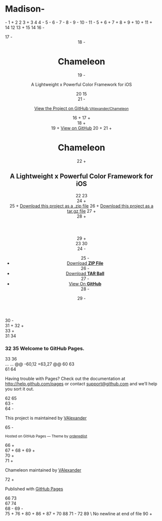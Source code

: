 Madison-
========
-<!doctype html>
1	+<!DOCTYPE html>
2	2	 <html>
3	+
3	4	   <head>
4		-    <meta charset="utf-8">
5		-    <meta http-equiv="X-UA-Compatible" content="chrome=1">
6		-    <title>Chameleon by VAlexander</title>
7		-
8		-    <link rel="stylesheet" href="stylesheets/styles.css">
9		-    <link rel="stylesheet" href="stylesheets/pygment_trac.css">
10		-    <meta name="viewport" content="width=device-width, initial-scale=1, user-scalable=no">
11		-    <!--[if lt IE 9]>
12		-    <script src="//html5shiv.googlecode.com/svn/trunk/html5.js"></script>
13		-    <![endif]-->
5	+    <meta charset='utf-8' />
6	+    <meta http-equiv="X-UA-Compatible" content="chrome=1" />
7	+    <meta name="description" content="Chameleon : A Lightweight x Powerful Color Framework for iOS" />
8	+
9	+    <link rel="stylesheet" type="text/css" media="screen" href="stylesheets/stylesheet.css">
10	+
11	+    <title>Chameleon</title>
14	12	   </head>
13	+
15	14	   <body>
16		-    <div class="wrapper">
17		-      <header>
18		-        <h1>Chameleon</h1>
19		-        <p>A Lightweight x Powerful Color Framework for iOS</p>
20	15	 
21		-        <p class="view"><a href="https://github.com/VAlexander/Chameleon">View the Project on GitHub <small>VAlexander/Chameleon</small></a></p>
16	+    <!-- HEADER -->
17	+    <div id="header_wrap" class="outer">
18	+        <header class="inner">
19	+          <a id="forkme_banner" href="https://github.com/VAlexander/Chameleon">View on GitHub</a>
20	+
21	+          <h1 id="project_title">Chameleon</h1>
22	+          <h2 id="project_tagline">A Lightweight x Powerful Color Framework for iOS</h2>
22	23	 
24	+            <section id="downloads">
25	+              <a class="zip_download_link" href="https://github.com/VAlexander/Chameleon/zipball/master">Download this project as a .zip file</a>
26	+              <a class="tar_download_link" href="https://github.com/VAlexander/Chameleon/tarball/master">Download this project as a tar.gz file</a>
27	+            </section>
28	+        </header>
29	+    </div>
23	30	 
24		-        <ul>
25		-          <li><a href="https://github.com/VAlexander/Chameleon/zipball/master">Download <strong>ZIP File</strong></a></li>
26		-          <li><a href="https://github.com/VAlexander/Chameleon/tarball/master">Download <strong>TAR Ball</strong></a></li>
27		-          <li><a href="https://github.com/VAlexander/Chameleon">View On <strong>GitHub</strong></a></li>
28		-        </ul>
29		-      </header>
30		-      <section>
31	+    <!-- MAIN CONTENT -->
32	+    <div id="main_content_wrap" class="outer">
33	+      <section id="main_content" class="inner">
31	34	         <h3>
32	35	 <a name="welcome-to-github-pages" class="anchor" href="#welcome-to-github-pages"><span class="octicon octicon-link"></span></a>Welcome to GitHub Pages.</h3>
33	36	 
...	...	@@ -60,12 +63,27 @@
60	63	 
61	64	 <p>Having trouble with Pages? Check out the documentation at <a href="http://help.github.com/pages">http://help.github.com/pages</a> or contact <a href="mailto:support@github.com">support@github.com</a> and we’ll help you sort it out.</p>
62	65	       </section>
63		-      <footer>
64		-        <p>This project is maintained by <a href="https://github.com/VAlexander">VAlexander</a></p>
65		-        <p><small>Hosted on GitHub Pages &mdash; Theme by <a href="https://github.com/orderedlist">orderedlist</a></small></p>
66	+    </div>
67	+
68	+    <!-- FOOTER  -->
69	+    <div id="footer_wrap" class="outer">
70	+      <footer class="inner">
71	+        <p class="copyright">Chameleon maintained by <a href="https://github.com/VAlexander">VAlexander</a></p>
72	+        <p>Published with <a href="http://pages.github.com">GitHub Pages</a></p>
66	73	       </footer>
67	74	     </div>
68		-    <script src="javascripts/scale.fix.js"></script>
69		-    
75	+
76	+              <script type="text/javascript">
77	+            var gaJsHost = (("https:" == document.location.protocol) ? "https://ssl." : "http://www.");
78	+            document.write(unescape("%3Cscript src='" + gaJsHost + "google-analytics.com/ga.js' type='text/javascript'%3E%3C/script%3E"));
79	+          </script>
80	+          <script type="text/javascript">
81	+            try {
82	+              var pageTracker = _gat._getTracker("UA-37245494-2");
83	+            pageTracker._trackPageview();
84	+            } catch(err) {}
85	+          </script>
86	+
87	+
70	88	   </body>
71		-</html>
72	89	\ No newline at end of file
	90	+</html>
